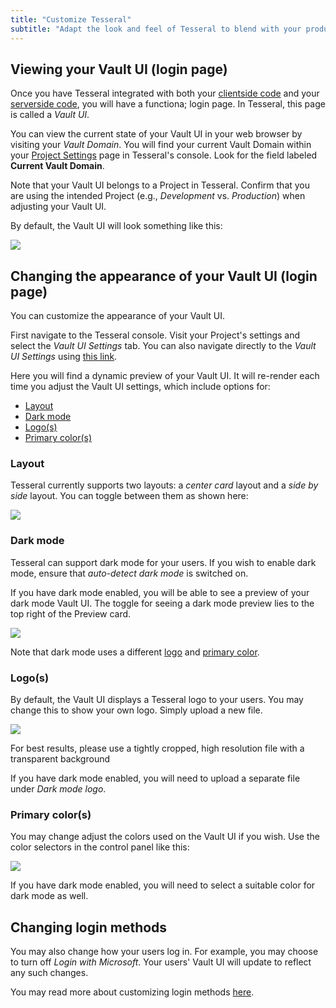 ```yaml
---
title: "Customize Tesseral"
subtitle: "Adapt the look and feel of Tesseral to blend with your product"
---
```


## Viewing your Vault UI (login page)

Once you have Tesseral integrated with both your [clientside code](docs/quickstart#add-tesseral-to-your-clientside-code) and your [serverside code](/docs/quickstart#add-tesseral-to-your-serverside-code), you will have a functiona; login page. In Tesseral, this page is called a *Vault UI*. 

You can view the current state of your Vault UI in your web browser by visiting your *Vault Domain*. You will find your current Vault Domain within your [Project Settings](https://console.tesseral.com/project-settings/vault-domain-settings) page in Tesseral's console. Look for the field labeled **Current Vault Domain**. 

<Info> Note that your Vault UI belongs to a Project in Tesseral. Confirm that you are using the intended Project (e.g., *Development* vs. *Production*) when adjusting your Vault UI. </Info>

By default, the Vault UI will look something like this: 

<Frame caption="The default appearance of the Vault UI" >
    <img src = "/assets/customize/default-vault-ui-example.png">
    </img>
</Frame>







## Changing the appearance of your Vault UI (login page)

You can customize the appearance of your Vault UI. 

First navigate to the Tesseral console. Visit your Project's settings and select the *Vault UI Settings* tab. You can also navigate directly to the *Vault UI Settings* using [this link](https://console.laresset-stage.com/project-settings/vault-ui-settings). 

Here you will find a dynamic preview of your Vault UI. It will re-render each time you adjust the Vault UI settings, which include options for:
* [Layout](#layout)
* [Dark mode](#dark-mode)
* [Logo(s)](#logos)
* [Primary color(s)](#primary-colors)

### Layout

Tesseral currently supports two layouts: a *center card* layout and a *side by side* layout. You can toggle between them as shown here:

<Frame caption="The default appearance of the Vault UI" >
    <img src = "/assets/customize/customize-layout.gif">
    </img>
</Frame>

### Dark mode

Tesseral can support dark mode for your users. If you wish to enable dark mode, ensure that *auto-detect dark mode* is switched on. 

If you have dark mode enabled, you will be able to see a preview of your dark mode Vault UI. The toggle for seeing a dark mode preview lies to the top right of the Preview card.

<Frame caption="Enabling dark mode and toggling the dark mode preview" >
    <img src = "/assets/customize/customize-dark-mode.gif">
    </img>
</Frame>

Note that dark mode uses a different [logo](#logos) and [primary color](#primary-colors).

### Logo(s)

By default, the Vault UI displays a Tesseral logo to your users. You may change this to show your own logo. Simply upload a new file.

<Frame caption="Uploading a new Vault UI logo" >
    <img src = "/assets/customize/customize-logo.gif">
    </img>
</Frame>

<Info> For best results, please use a tightly cropped, high resolution file with a transparent background </Info>

If you have dark mode enabled, you will need to upload a separate file under *Dark mode logo*. 


### Primary color(s)

You may change adjust the colors used on the Vault UI if you wish. Use the color selectors in the control panel like this:

<Frame caption="Adjusting the colors of the Vault UI" >
    <img src = "/assets/customize/customize-color.gif">
    </img>
</Frame>

If you have dark mode enabled, you will need to select a suitable color for dark mode as well. 


## Changing login methods 

You may also change how your users log in. For example, you may choose to turn off *Login with Microsoft*. Your users' Vault UI will update to reflect any such changes. 

You may read more about customizing login methods [here](/docs/features/customizing-your-login-experience).
